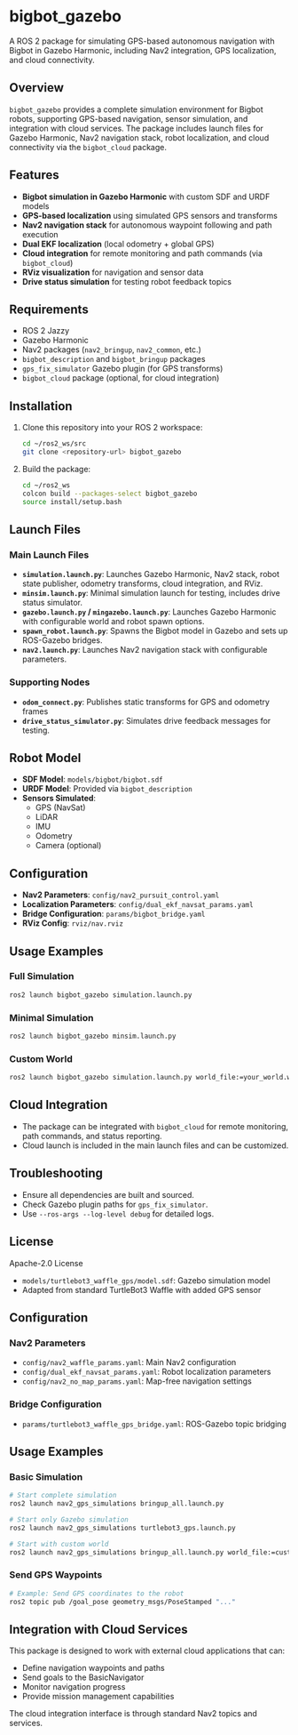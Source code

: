 # bigbot_gazebo

A ROS 2 package for simulating GPS-based autonomous navigation with Bigbot in Gazebo Harmonic, including Nav2 integration, GPS localization, and cloud connectivity.

## Overview

`bigbot_gazebo` provides a complete simulation environment for Bigbot robots, supporting GPS-based navigation, sensor simulation, and integration with cloud services. The package includes launch files for Gazebo Harmonic, Nav2 navigation stack, robot localization, and cloud connectivity via the `bigbot_cloud` package.

## Features

- **Bigbot simulation in Gazebo Harmonic** with custom SDF and URDF models
- **GPS-based localization** using simulated GPS sensors and transforms
- **Nav2 navigation stack** for autonomous waypoint following and path execution
- **Dual EKF localization** (local odometry + global GPS)
- **Cloud integration** for remote monitoring and path commands (via `bigbot_cloud`)
- **RViz visualization** for navigation and sensor data
- **Drive status simulation** for testing robot feedback topics

## Requirements

- ROS 2 Jazzy
- Gazebo Harmonic
- Nav2 packages (`nav2_bringup`, `nav2_common`, etc.)
- `bigbot_description` and `bigbot_bringup` packages
- `gps_fix_simulator` Gazebo plugin (for GPS transforms)
- `bigbot_cloud` package (optional, for cloud integration)

## Installation

1. Clone this repository into your ROS 2 workspace:
   ```bash
   cd ~/ros2_ws/src
   git clone <repository-url> bigbot_gazebo
   ```

2. Build the package:
   ```bash
   cd ~/ros2_ws
   colcon build --packages-select bigbot_gazebo
   source install/setup.bash
   ```

## Launch Files

### Main Launch Files

- **`simulation.launch.py`**: Launches Gazebo Harmonic, Nav2 stack, robot state publisher, odometry transforms, cloud integration, and RViz.
- **`minsim.launch.py`**: Minimal simulation launch for testing, includes drive status simulator.
- **`gazebo.launch.py` / `mingazebo.launch.py`**: Launches Gazebo Harmonic with configurable world and robot spawn options.
- **`spawn_robot.launch.py`**: Spawns the Bigbot model in Gazebo and sets up ROS-Gazebo bridges.
- **`nav2.launch.py`**: Launches Nav2 navigation stack with configurable parameters.

### Supporting Nodes

- **`odom_connect.py`**: Publishes static transforms for GPS and odometry frames
- **`drive_status_simulator.py`**: Simulates drive feedback messages for testing.

## Robot Model

- **SDF Model**: `models/bigbot/bigbot.sdf`
- **URDF Model**: Provided via `bigbot_description`
- **Sensors Simulated**:
  - GPS (NavSat)
  - LiDAR
  - IMU
  - Odometry
  - Camera (optional)

## Configuration

- **Nav2 Parameters**: `config/nav2_pursuit_control.yaml`
- **Localization Parameters**: `config/dual_ekf_navsat_params.yaml`
- **Bridge Configuration**: `params/bigbot_bridge.yaml`
- **RViz Config**: `rviz/nav.rviz`

## Usage Examples

### Full Simulation

```bash
ros2 launch bigbot_gazebo simulation.launch.py
```

### Minimal Simulation

```bash
ros2 launch bigbot_gazebo minsim.launch.py
```

### Custom World

```bash
ros2 launch bigbot_gazebo simulation.launch.py world_file:=your_world.world
```

## Cloud Integration

- The package can be integrated with `bigbot_cloud` for remote monitoring, path commands, and status reporting.
- Cloud launch is included in the main launch files and can be customized.

## Troubleshooting

- Ensure all dependencies are built and sourced.
- Check Gazebo plugin paths for `gps_fix_simulator`.
- Use `--ros-args --log-level debug` for detailed logs.

## License

Apache-2.0 License
- `models/turtlebot3_waffle_gps/model.sdf`: Gazebo simulation model
- Adapted from standard TurtleBot3 Waffle with added GPS sensor

## Configuration

### Nav2 Parameters
- `config/nav2_waffle_params.yaml`: Main Nav2 configuration
- `config/dual_ekf_navsat_params.yaml`: Robot localization parameters
- `config/nav2_no_map_params.yaml`: Map-free navigation settings

### Bridge Configuration
- `params/turtlebot3_waffle_gps_bridge.yaml`: ROS-Gazebo topic bridging

## Usage Examples

### Basic Simulation
```bash
# Start complete simulation
ros2 launch nav2_gps_simulations bringup_all.launch.py

# Start only Gazebo simulation
ros2 launch nav2_gps_simulations turtlebot3_gps.launch.py

# Start with custom world
ros2 launch nav2_gps_simulations bringup_all.launch.py world_file:=custom_world.world
```

### Send GPS Waypoints
```bash
# Example: Send GPS coordinates to the robot
ros2 topic pub /goal_pose geometry_msgs/PoseStamped "..."
```

## Integration with Cloud Services

This package is designed to work with external cloud applications that can:
- Define navigation waypoints and paths
- Send goals to the BasicNavigator
- Monitor navigation progress
- Provide mission management capabilities

The cloud integration interface is through standard Nav2 topics and services.

